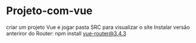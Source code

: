 # Projeto-com-vue


criar um projeto Vue e jogar pasta SRC para visualizar o site
Instalar versão anteriror do Router: npm install vue-router@3.4.3
